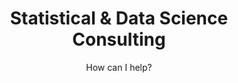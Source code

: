 ---
widget: blank
weight: 20
headless: true
title: Statistical & Data Science Consulting
subtitle: How can I help?
design:
  columns: '1'
  background:
    gradient_start: white
    gradient_end: "#b3e5ff"
    gradient_angle: 180
  spacing:
    padding: ["15px", "0", "1px", "0"]
---